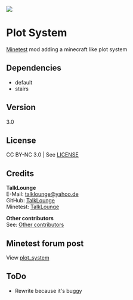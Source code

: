 ![](https://i.imgur.com/5lq4C5E.jpg)

# Plot System
[Minetest](https://www.minetest.net/ "Link to minetest.net") mod adding a minecraft like plot system

## Dependencies
* default
* stairs

## Version
3.0

## License
CC BY-NC 3.0 | See [LICENSE](https://github.com/TalkLounge/plot_system/blob/master/LICENSE.md "Link to LICENSE.md")

## Credits
**TalkLounge**  
E-Mail: talklounge@yahoo.de  
GitHub: [TalkLounge](https://github.com/TalkLounge/ "Link to TalkLounge's GitHub account")  
Minetest: [TalkLounge](https://forum.minetest.net/memberlist.php?mode=viewprofile&u=20862 "Link to TalkLounge's Minetest Forum account")

**Other contributors**  
See: [Other contributors](https://github.com/TalkLounge/plot_system/graphs/contributors "Link to other contributors")

## Minetest forum post
View [plot_system](https://forum.minetest.net/viewtopic.php?t=19915 "Link to plot_system post in the minetest forum")

## ToDo
* Rewrite because it's buggy

